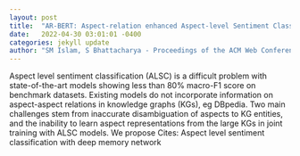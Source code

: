 ```yaml
---
layout: post
title:  "AR-BERT: Aspect-relation enhanced Aspect-level Sentiment Classification with Multi-modal Explanations"
date:   2022-04-30 03:01:01 -0400
categories: jekyll update
author: "SM Islam, S Bhattacharya - Proceedings of the ACM Web Conference 2022, 2022"
---
```

Aspect level sentiment classification (ALSC) is a difficult problem with state-of-the-art models showing less than 80% macro-F1 score on benchmark datasets. Existing models do not incorporate information on aspect-aspect relations in knowledge graphs (KGs), eg DBpedia. Two main challenges stem from inaccurate disambiguation of aspects to KG entities, and the inability to learn aspect representations from the large KGs in joint training with ALSC models. We propose Cites: Aspect level sentiment classification with deep memory network